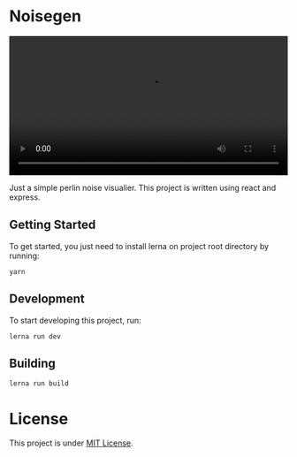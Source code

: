 # Noisegen

<video width="100%" controls>
  <source src="demo.mp4" type="video/mp4">
</video>

Just a simple perlin noise visualier. This project is written using react and express.

## Getting Started

To get started, you just need to install lerna on project root directory by running:

```
yarn
```

## Development

To start developing this project, run:

```
lerna run dev
```

## Building

```
lerna run build
```

# License

This project is under [MIT License](./LICENSE).
